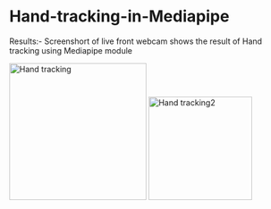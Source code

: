 # Hand-tracking-in-Mediapipe

Results:- Screenshort of live front webcam shows the result of Hand tracking using Mediapipe module


<img width="245" alt="Hand tracking" src="https://user-images.githubusercontent.com/68110323/211133634-93107a0f-6b26-407e-8f06-e140d2ce685b.png">



<img width="185" alt="Hand tracking2" src="https://user-images.githubusercontent.com/68110323/211133637-374fcc79-1c8a-413c-8652-9441da313aff.png">
